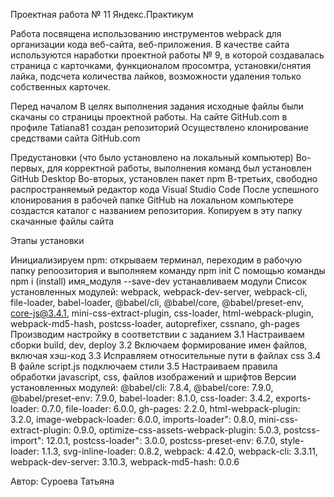 Проектная работа № 11 Яндекс.Практикум

Работа посвящена использованию инструментов webpack для организации кода веб-сайта, веб-приложения. В качестве сайта используются наработки проектной работы № 9, в которой создавалась страница с карточками, функционалом просомтра, установки/снятия лайка, подсчета количества лайков, возможности удаления только собственных карточек.

Перед началом В целях выполнения задания исходные файлы были скачаны со страницы проектной работы. На сайте GitHub.com в профиле Tatiana81 создан репозиторий Осуществлено клонирование средствами сайта GitHub.com

Предустановки (что было установлено на локальный компьютер) Во-первых, для корректной работы, выполнения команд был установлен GitHub Desktop Во-вторых, установлен пакет npm В-третьих, свободно распространяемый редактор кода Visual Studio Code После успешного клонирования в рабочей папке GitHub на локальном компьютере создастся каталог с названием репозитория. Копируем в эту папку скачанные файлы сайта

Этапы установки

Инициализируем npm: открываем терминал, переходим в рабочую папку репоозитория и выполняем команду npm init
С помощью команды npm i (install) имя_модуля --save-dev устанавливаем модули Список установленных модулей: webpack, webpack-dev-server, webpack-cli, file-loader, babel-loader, @babel/cli, @babel/core, @babel/preset-env, core-js@3.4.1, mini-css-extract-plugin, css-loader, html-webpack-plugin, webpack-md5-hash, postcss-loader, autoprefixer, cssnano, gh-pages
Производим настройку в соответствии с заданием 3.1 Настраиваем сборки build, dev, deploy 3.2 Включаем формирование имен файлов, включая хэш-код 3.3 Исправляем относительные пути в файлах css 3.4 В файле script.js подключаем стили 3.5 Настраиваем правила обработки javascript, css, файлов изображений и шрифтов
Версии установленных модулей: @babel/cli: 7.8.4, @babel/core: 7.9.0, @babel/preset-env: 7.9.0, babel-loader: 8.1.0, css-loader: 3.4.2, exports-loader: 0.7.0, file-loader: 6.0.0, gh-pages: 2.2.0, html-webpack-plugin: 3.2.0, image-webpack-loader: 6.0.0, imports-loader": 0.8.0, mini-css-extract-plugin: 0.9.0, optimize-css-assets-webpack-plugin: 5.0.3, postcss-import": 12.0.1, postcss-loader": 3.0.0, postcss-preset-env: 6.7.0, style-loader: 1.1.3, svg-inline-loader: 0.8.2, webpack: 4.42.0, webpack-cli: 3.3.11, webpack-dev-server: 3.10.3, webpack-md5-hash: 0.0.6

Автор: Суроева Татьяна
